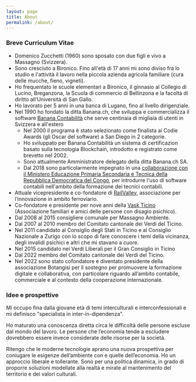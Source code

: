 ```yaml
---
layout: page
title: About
permalink: /about/
---
```


### Breve Curriculum Vitae

- Domenico Zucchetti (1960) sono sposato con due figli e vivo a Massagno
  (Svizzera).
- Sono cresciuto a Bironico. Fino all'età di 17 anni mi sono diviso fra lo
  studio e l'attività il lavoro nella piccola azienda agricola familiare (cura
  delle mucche, fieno, vigneti).
- Ho frequentato le scuole elementari a Bironico, il ginnasio al Collegio di
  Lucino, Breganzona, la Scuola di commercio di Bellinzona e la facoltà di
  diritto all’Università di San Gallo.
- Ho lavorato per 5 anni in una banca di Lugano, fino al livello dirigenziale.
- Nel 1990 ho fondato la ditta Banana.ch, che sviluppa e commercializza il
  software [Banana Contabilità](http://www.banana.ch/) che serve centinaia di
  migliaia di utenti in Svizzera e all'estero
  - Nel 2000 il programa è stato selezionato come finalista ai Codie Awards (gli
    Oscar del software) a San Diego in 2 categorie.
  - Ho sviluppato per Banana Contabilità un sistema di certificazion basato
    sulla tecnologia Blockchain, introdotto e registrato come brevetto nel 2002.
  - Sono attualmente Amministratore delegato della ditta Banana.ch SA.
  - Dal 2018 sono particolarmente impegnato in una
    [collaborazione con il Ministero Educazione Primaria Secondaria e Tecnica della Repubblica Democratica del Congo](https://www.banana.ch/it/node/11612),
    per introdurre l'uso di software contabili nell'ambito della formazione dei
    tecnici contabili.
- Attuale vicepresidente e co-fondatore di
  [RailValley](http://www.railvalley.org/), associazione per l’innovazione in
  ambito ferroviario.
- Co-fondatore e presidente per nove anni della
  [Vask Ticino](http://www.vaskticino.ch/) (Associazione familiari e amici delle
  persone con disagio psichico).
- Dal 2008 al 2015 consigliere comunale per Massagno Ambiente.
- Dal 2007 al 2010 membro del Comitato cantonale dei Verdi del Ticino.
- Nel 2011 candidato al Consiglio degli Stati in Ticino e al Consiglio Nazionale
  a Zurigo con lo scopo di fare conoscere i temi della vicinanza, degli invalidi
  psichici e altri che mi stavano a cuore.
- Nel 2015 candidato nei Verdi Liberali per il Gran Consiglio in Ticino
- Dal 2022 membro del Comitato cantonale dei Verdi del Ticino.
- Nel 2022 sono stato cofondatore e diventato presidente della associazione
  Botangisi per il sostegno per promuovere la formazione digitale e
  collaborativa, con particolare riguardo all’ambito contabile, commerciale e al
  contesto della cooperazione internazionale.

### Idee e prospettive

Mi occupo fina dalla giovane età di temi interculturali e interconfessionali e
mi definisco "specialista in inter-in-dipendenza".

Ho maturato una conoscenza diretta circa le difficoltà delle persone escluse dal
mondo del lavoro. Le persone che l’economia tende a escludere dovrebbero essere
invece considerate delle risorse per la società.

Ritengo che le moderne tecnologie aprano una nuova prospettiva per coniugare le
esigenze dell’ambiente con e quelle dell’economia. Ho un approccio liberale e
tollerante. Sono per una politica dinamica, in grado di proporre soluzioni
modellate alla realtà e mirate al mantenimento del territorio e dei valori
culturali.
